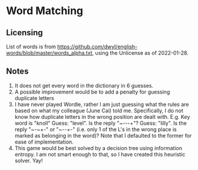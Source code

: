 # Word Matching

## Licensing

List of words is from https://github.com/dwyl/english-words/blob/master/words_alpha.txt, using the Unlicense as of 2022-01-28.

## Notes
1. It does not get every word in the dictionary in 6 guesses.
2. A possible improvement would be to add a penalty for guessing duplicate letters
3. I have never played Wordle, rather I am just guessing what the rules are based on what my colleague (June Cai) told me. Specifically, I do not know how duplicate letters in the wrong position are dealt with.
  E.g.
    Key word is "knoll"
    Guess: "level". Is the reply "~---+"?
    Guess: "lilly". Is the reply "~-~+-" or "~--+-"
      (i.e. only 1 of the L's in the wrong place is marked as belonging in the word)?
  Note that I defaulted to the former for ease of implementation.
4. This game would be best solved by a decision tree using information entropy. I am not smart enough to that, so I have created this heuristic solver. Yay!